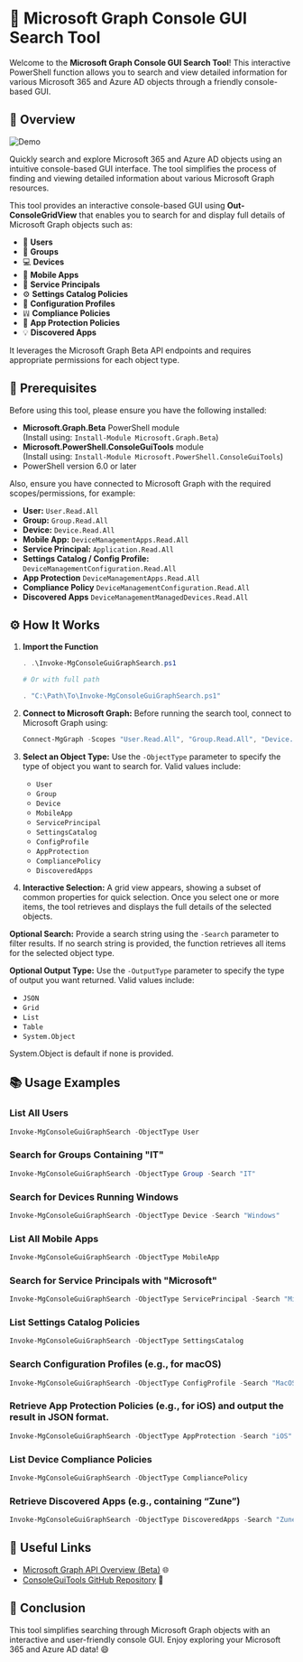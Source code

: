 # 📖 Microsoft Graph Console GUI Search Tool

Welcome to the **Microsoft Graph Console GUI Search Tool**! This interactive PowerShell function allows you to search and view detailed information for various Microsoft 365 and Azure AD objects through a friendly console-based GUI.

## 🚀 Overview

![Demo](https://raw.githubusercontent.com/Jorgeasaurus/MgConsoleGuiGraphSearch/main/MgConsoleGuiGraphSearchDemo.gif)

Quickly search and explore Microsoft 365 and Azure AD objects using an intuitive console-based GUI interface. The tool simplifies the process of finding and viewing detailed information about various Microsoft Graph resources.

This tool provides an interactive console-based GUI using **Out-ConsoleGridView** that enables you to search for and display full details of Microsoft Graph objects such as:

- 👤 **Users**
- 👥 **Groups**
- 💻 **Devices**
- 📱 **Mobile Apps**
- 🔐 **Service Principals**
- ⚙️ **Settings Catalog Policies**
- 📄 **Configuration Profiles**
- 𝍒 **Compliance Policies**
- 📲 **App Protection Policies**
- 💡 **Discovered Apps**

It leverages the Microsoft Graph Beta API endpoints and requires appropriate permissions for each object type.

## 🔧 Prerequisites

Before using this tool, please ensure you have the following installed:

- **Microsoft.Graph.Beta** PowerShell module  
  (Install using: `Install-Module Microsoft.Graph.Beta`)
- **Microsoft.PowerShell.ConsoleGuiTools** module  
  (Install using: `Install-Module Microsoft.PowerShell.ConsoleGuiTools`)
- PowerShell version 6.0 or later

Also, ensure you have connected to Microsoft Graph with the required scopes/permissions, for example:

- **User:** `User.Read.All`
- **Group:** `Group.Read.All`
- **Device:** `Device.Read.All`
- **Mobile App:** `DeviceManagementApps.Read.All`
- **Service Principal:** `Application.Read.All`
- **Settings Catalog / Config Profile:** `DeviceManagementConfiguration.Read.All`
- **App Protection** `DeviceManagementApps.Read.All`
- **Compliance Policy** `DeviceManagementConfiguration.Read.All`
- **Discovered Apps** `DeviceManagementManagedDevices.Read.All`

## ⚙️ How It Works

1. **Import the Function**

   ```powershell
   . .\Invoke-MgConsoleGuiGraphSearch.ps1

   # Or with full path

   . "C:\Path\To\Invoke-MgConsoleGuiGraphSearch.ps1"
   ```

2. **Connect to Microsoft Graph:**
   Before running the search tool, connect to Microsoft Graph using:
   ```powershell
   Connect-MgGraph -Scopes "User.Read.All", "Group.Read.All", "Device.Read.All", "DeviceManagementApps.Read.All", "Application.Read.All", "DeviceManagementConfiguration.Read.All"
   ```
3. **Select an Object Type:**
   Use the `-ObjectType` parameter to specify the type of object you want to search for.
   Valid values include:

   - `User`
   - `Group`
   - `Device`
   - `MobileApp`
   - `ServicePrincipal`
   - `SettingsCatalog`
   - `ConfigProfile`
   - `AppProtection`
   - `CompliancePolicy`
   - `DiscoveredApps`

4. **Interactive Selection:**
   A grid view appears, showing a subset of common properties for quick selection. Once you select one or more items, the tool retrieves and displays the full details of the selected objects.

**Optional Search:**
Provide a search string using the `-Search` parameter to filter results. If no search string is provided, the function retrieves all items for the selected object type.

**Optional Output Type:**
Use the `-OutputType` parameter to specify the type of output you want returned.
Valid values include:

- `JSON`
- `Grid`
- `List`
- `Table`
- `System.Object`

System.Object is default if none is provided.

## 📚 Usage Examples

### List All Users

```powershell
Invoke-MgConsoleGuiGraphSearch -ObjectType User
```

### Search for Groups Containing "IT"

```powershell
Invoke-MgConsoleGuiGraphSearch -ObjectType Group -Search "IT"
```

### Search for Devices Running Windows

```powershell
Invoke-MgConsoleGuiGraphSearch -ObjectType Device -Search "Windows"
```

### List All Mobile Apps

```powershell
Invoke-MgConsoleGuiGraphSearch -ObjectType MobileApp
```

### Search for Service Principals with "Microsoft"

```powershell
Invoke-MgConsoleGuiGraphSearch -ObjectType ServicePrincipal -Search "Microsoft"
```

### List Settings Catalog Policies

```powershell
Invoke-MgConsoleGuiGraphSearch -ObjectType SettingsCatalog
```

### Search Configuration Profiles (e.g., for macOS)

```powershell
Invoke-MgConsoleGuiGraphSearch -ObjectType ConfigProfile -Search "MacOS"
```

### Retrieve App Protection Policies (e.g., for iOS) and output the result in JSON format.

```powershell
Invoke-MgConsoleGuiGraphSearch -ObjectType AppProtection -Search "iOS" -OutputType JSON
```

### List Device Compliance Policies

```powershell
Invoke-MgConsoleGuiGraphSearch -ObjectType CompliancePolicy
```

### Retrieve Discovered Apps (e.g., containing “Zune”)

```powershell
Invoke-MgConsoleGuiGraphSearch -ObjectType DiscoveredApps -Search "Zune"
```

## 🔗 Useful Links

- [Microsoft Graph API Overview (Beta)](https://learn.microsoft.com/graph/api/overview?view=graph-rest-beta) 🌐
- [ConsoleGuiTools GitHub Repository](https://github.com/PowerShell/ConsoleGuiTools) 🚀

## 🎉 Conclusion

This tool simplifies searching through Microsoft Graph objects with an interactive and user-friendly console GUI. Enjoy exploring your Microsoft 365 and Azure AD data! 😄
